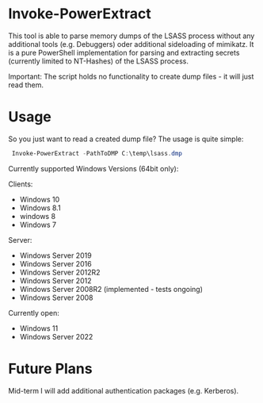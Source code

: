 # Invoke-PowerExtract

This tool is able to parse memory dumps of the LSASS process without any additional tools (e.g. Debuggers) oder additional sideloading of mimikatz. It is a pure PowerShell implementation for parsing and extracting secrets (currently limited to NT-Hashes) of the LSASS process.

Important: The script holds no functionality to create dump files - it will just read them.

# Usage 

So you just want to read a created dump file? The usage is quite simple:
```powershell
 Invoke-PowerExtract -PathToDMP C:\temp\lsass.dmp
```

Currently supported Windows Versions (64bit only):

Clients:

- Windows 10
- Windows 8.1
- windows 8
- Windows 7

Server:

- Windows Server 2019
- Windows Server 2016
- Windows Server 2012R2
- Windows Server 2012
- Windows Server 2008R2 (implemented - tests ongoing)
- Windows Server 2008

Currently open:

- Windows 11
- Windows Server 2022


# Future Plans

 Mid-term I will add additional authentication packages (e.g. Kerberos).
 